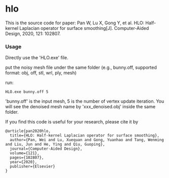 # hlo
This is the source code for paper: Pan W, Lu X, Gong Y, et al. HLO: Half-kernel Laplacian operator for surface smoothing[J]. Computer-Aided Design, 2020, 121: 102807.

### Usage

Directly use the 'HLO.exe' file.


put the noisy mesh file under the same folder (e.g., bunny.off, supported format: obj, off, stl, wrl, ply, mesh)


run: 

```
HLO.exe bunny.off 5
```

'bunny.off' is the input mesh, 5 is the number of vertex update iteration.
You will see the denoised mesh name by 'xxx_denoised.obj' inside the same folder. 


If you find this code is useful for your research, please cite it by

```
@article{pan2020hlo,
  title={HLO: Half-kernel Laplacian operator for surface smoothing},
  author={Pan, Wei and Lu, Xuequan and Gong, Yuanhao and Tang, Wenming and Liu, Jun and He, Ying and Qiu, Guoping},
  journal={Computer-Aided Design},
  volume={121},
  pages={102807},
  year={2020},
  publisher={Elsevier}
}
```
